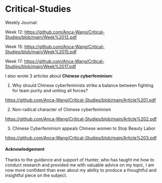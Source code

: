 # Critical-Studies
Weekly Journal:

Week 12: https://github.com/Anca-Wang/Critical-Studies/blob/main/Week%2012.pdf

Week 15: https://github.com/Anca-Wang/Critical-Studies/blob/main/Week%2015.pdf

Week 17: https://github.com/Anca-Wang/Critical-Studies/blob/main/Week%2017.pdf


I also wrote 3 articles about **Chinese cyberfeminism**:

1. Why should Chinese cyberfeminists strike a balance between fighting for team purity and uniting all forces?

https://github.com/Anca-Wang/Critical-Studies/blob/main/Article%201.pdf


2. Non-radical character of Chinese cyberfeminism

https://github.com/Anca-Wang/Critical-Studies/blob/main/Article%202.pdf


3. Chinese Cyberfeminism appeals Chinese women to Stop Beauty Labor

https://github.com/Anca-Wang/Critical-Studies/blob/main/Article%203.pdf


#### Acknowledgement

Thanks to the guidance and support of Hunter, who has taught me how to conduct research and provided me with valuable advice on my topic, I am now more confident than ever about my ability to produce a thoughtful and insightful piece on the subject.
